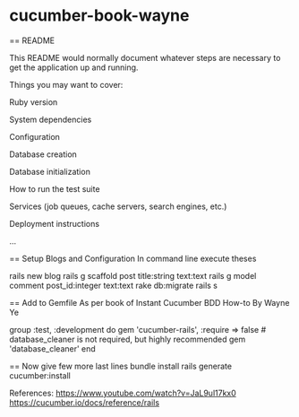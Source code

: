 
# cucumber-book-wayne


== README

This README would normally document whatever steps are necessary to get the application up and running.

Things you may want to cover:

Ruby version

System dependencies

Configuration

Database creation

Database initialization

How to run the test suite

Services (job queues, cache servers, search engines, etc.)

Deployment instructions

...

== Setup Blogs and Configuration In command line execute theses

rails new blog rails g scaffold post title:string text:text rails g model comment post_id:integer text:text rake db:migrate rails s

== Add to Gemfile As per book of Instant Cucumber BDD How-to By Wayne Ye

group :test, :development do gem 'cucumber-rails', :require => false # database_cleaner is not required, but highly recommended gem 'database_cleaner' end

== Now give few more last lines bundle install rails generate cucumber:install

References: https://www.youtube.com/watch?v=JaL9ul17kx0 https://cucumber.io/docs/reference/rails
